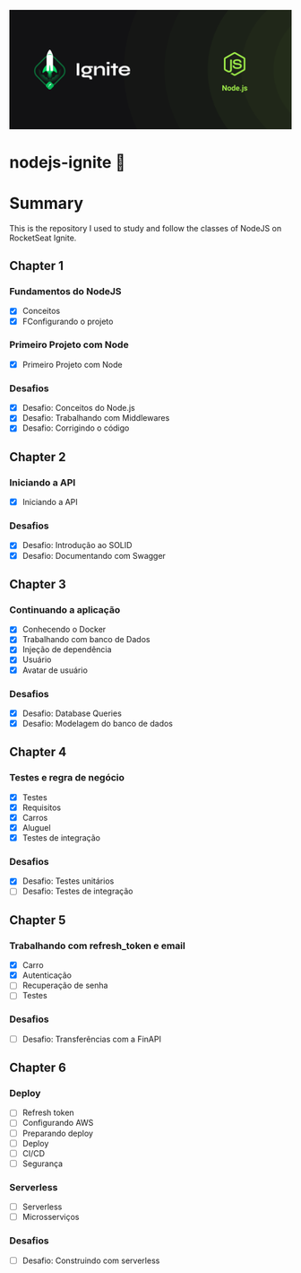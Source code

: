 ![ignite image](.github/cover-node.js.png)

# nodejs-ignite :rocket:

# Summary

This is the repository I used to study and follow the classes of NodeJS on RocketSeat Ignite.

## Chapter 1

### Fundamentos do NodeJS
- [x] Conceitos
- [x] FConfigurando o projeto

### Primeiro Projeto com Node

- [x] Primeiro Projeto com Node

### Desafios

- [x] Desafio: Conceitos do Node.js
- [x] Desafio: Trabalhando com Middlewares
- [x] Desafio: Corrigindo o código

## Chapter 2

### Iniciando a API

- [x] Iniciando a API

### Desafios

- [x] Desafio: Introdução ao SOLID
- [x] Desafio: Documentando com Swagger

## Chapter 3

### Continuando a aplicação

- [x] Conhecendo o Docker
- [x] Trabalhando com banco de Dados
- [x] Injeção de dependência
- [x] Usuário
- [x] Avatar de usuário

### Desafios

- [x] Desafio: Database Queries
- [x] Desafio: Modelagem do banco de dados

## Chapter 4 

### Testes e regra de negócio

- [x] Testes
- [x] Requisitos
- [x] Carros
- [x] Aluguel
- [x] Testes de integração

### Desafios

- [x] Desafio: Testes unitários
- [ ] Desafio: Testes de integração

## Chapter 5

### Trabalhando com refresh_token e email

- [x] Carro
- [x] Autenticação
- [ ] Recuperação de senha
- [ ] Testes

### Desafios

- [ ] Desafio: Transferências com a FinAPI

## Chapter 6

### Deploy

- [ ] Refresh token
- [ ] Configurando AWS
- [ ] Preparando deploy
- [ ] Deploy
- [ ] CI/CD
- [ ] Segurança

### Serverless

- [ ] Serverless
- [ ] Microsserviços

### Desafios

- [ ] Desafio: Construindo com serverless